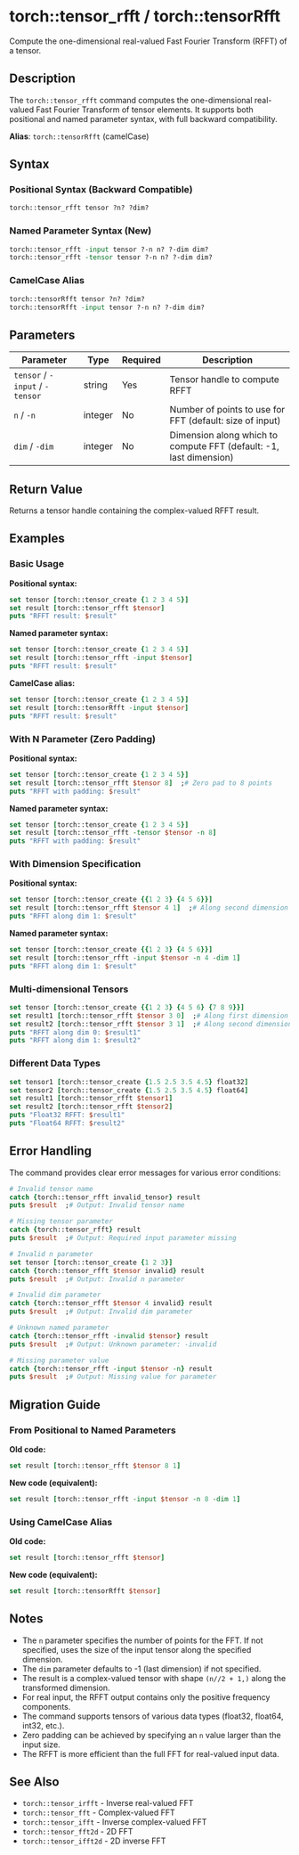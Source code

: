 # torch::tensor_rfft / torch::tensorRfft

Compute the one-dimensional real-valued Fast Fourier Transform (RFFT) of a tensor.

## Description

The `torch::tensor_rfft` command computes the one-dimensional real-valued Fast Fourier Transform of tensor elements. It supports both positional and named parameter syntax, with full backward compatibility.

**Alias**: `torch::tensorRfft` (camelCase)

## Syntax

### Positional Syntax (Backward Compatible)
```tcl
torch::tensor_rfft tensor ?n? ?dim?
```

### Named Parameter Syntax (New)
```tcl
torch::tensor_rfft -input tensor ?-n n? ?-dim dim?
torch::tensor_rfft -tensor tensor ?-n n? ?-dim dim?
```

### CamelCase Alias
```tcl
torch::tensorRfft tensor ?n? ?dim?
torch::tensorRfft -input tensor ?-n n? ?-dim dim?
```

## Parameters

| Parameter | Type | Required | Description |
|-----------|------|----------|-------------|
| `tensor` / `-input` / `-tensor` | string | Yes | Tensor handle to compute RFFT |
| `n` / `-n` | integer | No | Number of points to use for FFT (default: size of input) |
| `dim` / `-dim` | integer | No | Dimension along which to compute FFT (default: -1, last dimension) |

## Return Value

Returns a tensor handle containing the complex-valued RFFT result.

## Examples

### Basic Usage

**Positional syntax:**
```tcl
set tensor [torch::tensor_create {1 2 3 4 5}]
set result [torch::tensor_rfft $tensor]
puts "RFFT result: $result"
```

**Named parameter syntax:**
```tcl
set tensor [torch::tensor_create {1 2 3 4 5}]
set result [torch::tensor_rfft -input $tensor]
puts "RFFT result: $result"
```

**CamelCase alias:**
```tcl
set tensor [torch::tensor_create {1 2 3 4 5}]
set result [torch::tensorRfft -input $tensor]
puts "RFFT result: $result"
```

### With N Parameter (Zero Padding)

**Positional syntax:**
```tcl
set tensor [torch::tensor_create {1 2 3 4 5}]
set result [torch::tensor_rfft $tensor 8]  ;# Zero pad to 8 points
puts "RFFT with padding: $result"
```

**Named parameter syntax:**
```tcl
set tensor [torch::tensor_create {1 2 3 4 5}]
set result [torch::tensor_rfft -tensor $tensor -n 8]
puts "RFFT with padding: $result"
```

### With Dimension Specification

**Positional syntax:**
```tcl
set tensor [torch::tensor_create {{1 2 3} {4 5 6}}]
set result [torch::tensor_rfft $tensor 4 1]  ;# Along second dimension
puts "RFFT along dim 1: $result"
```

**Named parameter syntax:**
```tcl
set tensor [torch::tensor_create {{1 2 3} {4 5 6}}]
set result [torch::tensor_rfft -input $tensor -n 4 -dim 1]
puts "RFFT along dim 1: $result"
```

### Multi-dimensional Tensors

```tcl
set tensor [torch::tensor_create {{1 2 3} {4 5 6} {7 8 9}}]
set result1 [torch::tensor_rfft $tensor 3 0]  ;# Along first dimension
set result2 [torch::tensor_rfft $tensor 3 1]  ;# Along second dimension
puts "RFFT along dim 0: $result1"
puts "RFFT along dim 1: $result2"
```

### Different Data Types

```tcl
set tensor1 [torch::tensor_create {1.5 2.5 3.5 4.5} float32]
set tensor2 [torch::tensor_create {1.5 2.5 3.5 4.5} float64]
set result1 [torch::tensor_rfft $tensor1]
set result2 [torch::tensor_rfft $tensor2]
puts "Float32 RFFT: $result1"
puts "Float64 RFFT: $result2"
```

## Error Handling

The command provides clear error messages for various error conditions:

```tcl
# Invalid tensor name
catch {torch::tensor_rfft invalid_tensor} result
puts $result  ;# Output: Invalid tensor name

# Missing tensor parameter
catch {torch::tensor_rfft} result
puts $result  ;# Output: Required input parameter missing

# Invalid n parameter
set tensor [torch::tensor_create {1 2 3}]
catch {torch::tensor_rfft $tensor invalid} result
puts $result  ;# Output: Invalid n parameter

# Invalid dim parameter
catch {torch::tensor_rfft $tensor 4 invalid} result
puts $result  ;# Output: Invalid dim parameter

# Unknown named parameter
catch {torch::tensor_rfft -invalid $tensor} result
puts $result  ;# Output: Unknown parameter: -invalid

# Missing parameter value
catch {torch::tensor_rfft -input $tensor -n} result
puts $result  ;# Output: Missing value for parameter
```

## Migration Guide

### From Positional to Named Parameters

**Old code:**
```tcl
set result [torch::tensor_rfft $tensor 8 1]
```

**New code (equivalent):**
```tcl
set result [torch::tensor_rfft -input $tensor -n 8 -dim 1]
```

### Using CamelCase Alias

**Old code:**
```tcl
set result [torch::tensor_rfft $tensor]
```

**New code (equivalent):**
```tcl
set result [torch::tensorRfft $tensor]
```

## Notes

- The `n` parameter specifies the number of points for the FFT. If not specified, uses the size of the input tensor along the specified dimension.
- The `dim` parameter defaults to -1 (last dimension) if not specified.
- The result is a complex-valued tensor with shape `(n//2 + 1,)` along the transformed dimension.
- For real input, the RFFT output contains only the positive frequency components.
- The command supports tensors of various data types (float32, float64, int32, etc.).
- Zero padding can be achieved by specifying an `n` value larger than the input size.
- The RFFT is more efficient than the full FFT for real-valued input data.

## See Also

- `torch::tensor_irfft` - Inverse real-valued FFT
- `torch::tensor_fft` - Complex-valued FFT
- `torch::tensor_ifft` - Inverse complex-valued FFT
- `torch::tensor_fft2d` - 2D FFT
- `torch::tensor_ifft2d` - 2D inverse FFT 